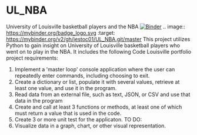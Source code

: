 # UL_NBA
University of Louisville basketball players and the NBA
[![Binder](https://mybinder.org/badge_logo.svg)](https://mybinder.org/v2/gh/jestoc01/UL_NBA.git/master)
.. image:: https://mybinder.org/badge_logo.svg
 :target: https://mybinder.org/v2/gh/jestoc01/UL_NBA.git/master
 This project utilizes Python to gain insight on University of Louisville basketball players who went on to play in the NBA. It includes the following Code Louisville portfolio project requirements:
 1) Implement a 'master loop' console application where the user can repeatedly enter commands, including choosing to exit.
 2) Create a dictionary or list, populate it with several values, retrieve at least one value, and use it in the program.
 3) Read data from an external file, such as text, JSON, or CSV and use that data in the program
 4) Create and call at least 3 functions or methods, at least one of which must return a value that is used in the code.
 5) Create 3 or more unit test for the applicaton.
 TO DO: 
 6) Visualize data in a graph, chart, or other visual representation.
